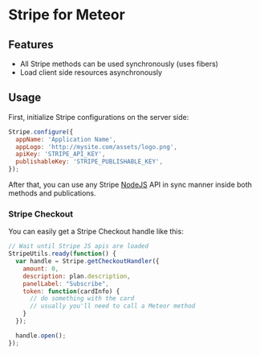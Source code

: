 # Stripe for Meteor

## Features

 - All Stripe methods can be used synchronously (uses fibers)
 - Load client side resources asynchronously

## Usage

First, initialize Stripe configurations on the server side:

~~~js
Stripe.configure({
  appName: 'Application Name',
  appLogo: 'http://mysite.com/assets/logo.png',
  apiKey: 'STRIPE_API_KEY',
  publishableKey: 'STRIPE_PUBLISHABLE_KEY',
});
~~~

After that, you can use any Stripe [NodeJS](https://stripe.com/docs/api/node) API in sync manner inside both methods and publications.

### Stripe Checkout

You can easily get a Stripe Checkout handle like this:

~~~js
// Wait until Stripe JS apis are loaded
StripeUtils.ready(function() {
  var handle = Stripe.getCheckoutHandler({
    amount: 0,
    description: plan.description,
    panelLabel: "Subscribe",
    token: function(cardInfo) {
      // do something with the card
      // usually you'll need to call a Meteor method
    }
  });

  handle.open();
});
~~~